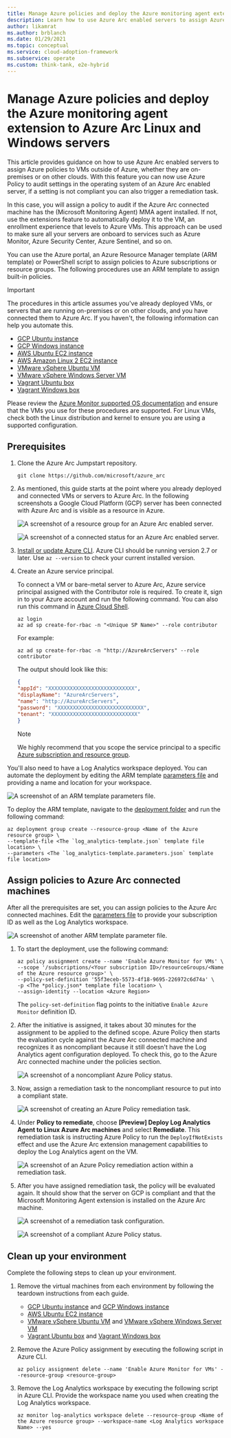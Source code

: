 ```yaml
---
title: Manage Azure policies and deploy the Azure monitoring agent extension to Azure Arc Linux and Windows servers
description: Learn how to use Azure Arc enabled servers to assign Azure policies to VMs outside of Azure, whether they are on-premises or on other clouds.
author: likamrat
ms.author: brblanch
ms.date: 01/29/2021
ms.topic: conceptual
ms.service: cloud-adoption-framework
ms.subservice: operate
ms.custom: think-tank, e2e-hybrid
---
```


# Manage Azure policies and deploy the Azure monitoring agent extension to Azure Arc Linux and Windows servers

This article provides guidance on how to use Azure Arc enabled servers to assign Azure policies to VMs outside of Azure, whether they are on-premises or on other clouds. With this feature you can now use Azure Policy to audit settings in the operating system of an Azure Arc enabled server, if a setting is not compliant you can also trigger a remediation task.

In this case, you will assign a policy to audit if the Azure Arc connected machine has the (Microsoft Monitoring Agent) MMA agent installed. If not, use the extensions feature to automatically deploy it to the VM, an enrollment experience that levels to Azure VMs. This approach can be used to make sure all your servers are onboard to services such as Azure Monitor, Azure Security Center, Azure Sentinel, and so on.

You can use the Azure portal, an Azure Resource Manager template (ARM template) or PowerShell script to assign policies to Azure subscriptions or resource groups. The following procedures use an ARM template to assign built-in policies.

> [!IMPORTANT]
> The procedures in this article assumes you've already deployed VMs, or servers that are running on-premises or on other clouds, and you have connected them to Azure Arc. If you haven't, the following information can help you automate this.

- [GCP Ubuntu instance](./gcp-terraform-ubuntu.md)
- [GCP Windows instance](./gcp-terraform-windows.md)
- [AWS Ubuntu EC2 instance](./aws-terraform-ubuntu.md)
- [AWS Amazon Linux 2 EC2 instance](./aws-terraform-al2.md)
- [VMware vSphere Ubuntu VM](./vmware-terraform-ubuntu.md)
- [VMware vSphere Windows Server VM](./vmware-terraform-winsrv.md)
- [Vagrant Ubuntu box](./local-vagrant-ubuntu.md)
- [Vagrant Windows box](./local-vagrant-windows.md)

Please review the [Azure Monitor supported OS documentation](/azure/azure-monitor/insights/vminsights-enable-overview#supported-operating-systems) and ensure that the VMs you use for these procedures are supported. For Linux VMs, check both the Linux distribution and kernel to ensure you are using a supported configuration.

## Prerequisites

1. Clone the Azure Arc Jumpstart repository.

   ```console
   git clone https://github.com/microsoft/azure_arc
   ```

2. As mentioned, this guide starts at the point where you already deployed and connected VMs or servers to Azure Arc. In the following screenshots a Google Cloud Platform (GCP) server has been connected with Azure Arc and is visible as a resource in Azure.

   ![A screenshot of a resource group for an Azure Arc enabled server.](./media/arc-policies-mma/resource-group.png)

   ![A screenshot of a connected status for an Azure Arc enabled server.](./media/arc-policies-mma/connected-status.png)

3. [Install or update Azure CLI](/cli/azure/install-azure-cli). Azure CLI should be running version 2.7 or later. Use `az --version` to check your current installed version.

4. Create an Azure service principal.

   To connect a VM or bare-metal server to Azure Arc, Azure service principal assigned with the Contributor role is required. To create it, sign in to your Azure account and run the following command. You can also run this command in [Azure Cloud Shell](https://shell.azure.com/).

   ```console
   az login
   az ad sp create-for-rbac -n "<Unique SP Name>" --role contributor
   ```

   For example:

   ```console
   az ad sp create-for-rbac -n "http://AzureArcServers" --role contributor
   ```

   The output should look like this:

   ```json
   {
   "appId": "XXXXXXXXXXXXXXXXXXXXXXXXXXXX",
   "displayName": "AzureArcServers",
   "name": "http://AzureArcServers",
   "password": "XXXXXXXXXXXXXXXXXXXXXXXXXXXX",
   "tenant": "XXXXXXXXXXXXXXXXXXXXXXXXXXXX"
   }
   ```

   > [!NOTE]
   > We highly recommend that you scope the service principal to a specific [Azure subscription and resource group](/cli/azure/ad/sp).

You'll also need to have a Log Analytics workspace deployed. You can automate the deployment by editing the ARM template [parameters file](https://github.com/microsoft/azure_arc/blob/main/azure_arc_servers_jumpstart/policies/arm/log_analytics-template.parameters.json) and providing a name and location for your workspace.

![A screenshot of an ARM template parameters file.](./media/arc-policies-mma/parameter-file-1.png)

To deploy the ARM template, navigate to the [deployment folder](https://github.com/microsoft/azure_arc/tree/main/azure_arc_servers_jumpstart/policies/arm) and run the following command:

```console
az deployment group create --resource-group <Name of the Azure resource group> \
--template-file <The `log_analytics-template.json` template file location> \
--parameters <The `log_analytics-template.parameters.json` template file location>
```

## Assign policies to Azure Arc connected machines

After all the prerequisites are set, you can assign policies to the Azure Arc connected machines. Edit the [parameters file](https://github.com/microsoft/azure_arc/blob/main/azure_arc_servers_jumpstart/policies/arm/policy.json) to provide your subscription ID as well as the Log Analytics workspace.

![A screenshot of another ARM template parameter file.](./media/arc-policies-mma/parameter-file-2.png)

1. To start the deployment, use the following command:

   ```console
   az policy assignment create --name 'Enable Azure Monitor for VMs' \
   --scope '/subscriptions/<Your subscription ID>/resourceGroups/<Name of the Azure resource group>' \
   --policy-set-definition '55f3eceb-5573-4f18-9695-226972c6d74a' \
   -p <The *policy.json* template file location> \
   --assign-identity --location <Azure Region>
   ```

   The `policy-set-definition` flag points to the initiative `Enable Azure Monitor` definition ID.

2. After the initiative is assigned, it takes about 30 minutes for the assignment to be applied to the defined scope. Azure Policy then starts the evaluation cycle against the Azure Arc connected machine and recognizes it as noncompliant because it still doesn't have the Log Analytics agent configuration deployed. To check this, go to the Azure Arc connected machine under the policies section.

   ![A screenshot of a noncompliant Azure Policy status.](./media/arc-policies-mma/noncompliant-policy.png)

3. Now, assign a remediation task to the noncompliant resource to put into a compliant state.

   ![A screenshot of creating an Azure Policy remediation task.](./media/arc-policies-mma/create-remediation-task.png)

4. Under **Policy to remediate**, choose **\[Preview] Deploy Log Analytics Agent to Linux Azure Arc machines** and select **Remediate**. This remediation task is instructing Azure Policy to run the `DeployIfNotExists` effect and use the Azure Arc extension management capabilities to deploy the Log Analytics agent on the VM.

   ![A screenshot of an Azure Policy remediation action within a remediation task.](./media/arc-policies-mma/remediation-action.png)

5. After you have assigned remediation task, the policy will be evaluated again. It should show that the server on GCP is compliant and that the Microsoft Monitoring Agent extension is installed on the Azure Arc machine.

   ![A screenshot of a remediation task configuration.](./media/arc-policies-mma/task-config.png)

   ![A screenshot of a compliant Azure Policy status.](./media/arc-policies-mma/compliant-status.png)

## Clean up your environment

Complete the following steps to clean up your environment.

1. Remove the virtual machines from each environment by following the teardown instructions from each guide.

   - [GCP Ubuntu instance](./gcp-terraform-ubuntu.md) and [GCP Windows instance](./gcp-terraform-windows.md)
   - [AWS Ubuntu EC2 instance](./aws-terraform-ubuntu.md)
   - [VMware vSphere Ubuntu VM](./vmware-terraform-ubuntu.md) and [VMware vSphere Windows Server VM](./vmware-terraform-winsrv.md)
   - [Vagrant Ubuntu box](./local-vagrant-ubuntu.md) and [Vagrant Windows box](./local-vagrant-windows.md)

2. Remove the Azure Policy assignment by executing the following script in Azure CLI.

   ```console
   az policy assignment delete --name 'Enable Azure Monitor for VMs' --resource-group <resource-group>
   ```

3. Remove the Log Analytics workspace by executing the following script in Azure CLI. Provide the workspace name you used when creating the Log Analytics workspace.

   ```console
   az monitor log-analytics workspace delete --resource-group <Name of the Azure resource group> --workspace-name <Log Analytics workspace Name> --yes
   ```
